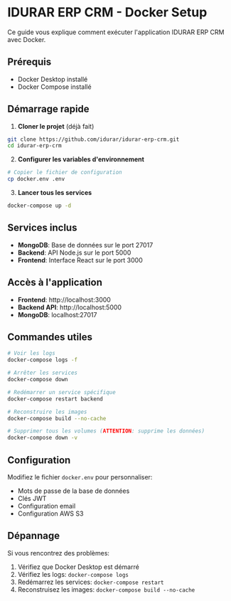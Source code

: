 # IDURAR ERP CRM - Docker Setup

Ce guide vous explique comment exécuter l'application IDURAR ERP CRM avec Docker.

## Prérequis

- Docker Desktop installé
- Docker Compose installé

## Démarrage rapide

1. **Cloner le projet** (déjà fait)
```bash
git clone https://github.com/idurar/idurar-erp-crm.git
cd idurar-erp-crm
```

2. **Configurer les variables d'environnement**
```bash
# Copier le fichier de configuration
cp docker.env .env
```

3. **Lancer tous les services**
```bash
docker-compose up -d
```

## Services inclus

- **MongoDB**: Base de données sur le port 27017
- **Backend**: API Node.js sur le port 5000
- **Frontend**: Interface React sur le port 3000

## Accès à l'application

- **Frontend**: http://localhost:3000
- **Backend API**: http://localhost:5000
- **MongoDB**: localhost:27017

## Commandes utiles

```bash
# Voir les logs
docker-compose logs -f

# Arrêter les services
docker-compose down

# Redémarrer un service spécifique
docker-compose restart backend

# Reconstruire les images
docker-compose build --no-cache

# Supprimer tous les volumes (ATTENTION: supprime les données)
docker-compose down -v
```

## Configuration

Modifiez le fichier `docker.env` pour personnaliser:
- Mots de passe de la base de données
- Clés JWT
- Configuration email
- Configuration AWS S3

## Dépannage

Si vous rencontrez des problèmes:

1. Vérifiez que Docker Desktop est démarré
2. Vérifiez les logs: `docker-compose logs`
3. Redémarrez les services: `docker-compose restart`
4. Reconstruisez les images: `docker-compose build --no-cache`

